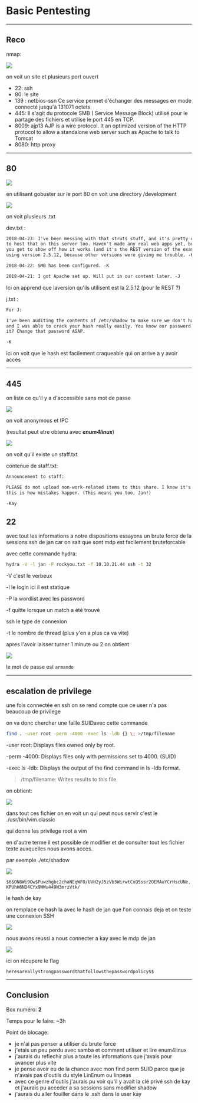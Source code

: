 # **Basic Pentesting**

---

## **Reco**

nmap:

![](../images/THM_basicpen_nmap.png)

on voit un site et plusieurs port ouvert

- 22: ssh
- 80: le site
- 139 : netbios-ssn Ce service permet d'échanger des messages en mode connecté jusqu'à 131071 octets
- 445: Il s'agit du protocole SMB ( Service Message Block) utilisé pour le partage des fichiers et utilise le port 445 en TCP.
- 8009: ajp13 AJP is a wire protocol. It an optimized version of the HTTP protocol to allow a standalone web server such as Apache to talk to Tomcat
- 8080: http proxy

---

## **80**

![](../images/THM_basicpen_gobuster.png)

en utilisant gobuster sur le port 80 on voit une directory /development

![](../images/THM_basicpen_path.png)

on voit plusieurs .txt

dev.txt :

```txt
2018-04-23: I've been messing with that struts stuff, and it's pretty cool! I think it might be neat
to host that on this server too. Haven't made any real web apps yet, but I have tried that example
you get to show off how it works (and it's the REST version of the example!). Oh, and right now I'm
using version 2.5.12, because other versions were giving me trouble. -K

2018-04-22: SMB has been configured. -K

2018-04-21: I got Apache set up. Will put in our content later. -J
```

Ici on apprend que laversion qu'ils utilisent est la 2.5.12 (pour le REST ?)

j.txt :

```txt
For J:

I've been auditing the contents of /etc/shadow to make sure we don't have any weak credentials,
and I was able to crack your hash really easily. You know our password policy, so please follow
it? Change that password ASAP.

-K
```

ici on voit que le hash est facilement craqueable qui on arrive a y avoir acces

---

## **445**

on liste ce qu'il y a d'accessible sans mot de passe

![](../images/THM_basicpen_SMBlisting.png)

on voit anonymous et IPC

(resultat peut etre obtenu avec ***enum4linux***)

![](../images/THM_basicpen_SMBstafftxt.png)

on voit qu'il existe un staff.txt

contenue de staff.txt:

```txt
Announcement to staff:

PLEASE do not upload non-work-related items to this share. I know it's all in fun, but
this is how mistakes happen. (This means you too, Jan!)

-Kay
```

## **22**

avec tout les informations a notre dispositions essayons un brute force de la sessions ssh de jan car on sait que sont mdp est facilement bruteforcable

avec cette commande hydra:

```bash
hydra -V -l jan -P rockyou.txt -f 10.10.21.44 ssh -t 32
```

-V c'est le verbeux

-l le login ici il est statique

-P la wordlist avec les password

-f quitte lorsque un match a été trouvé

ssh le type de connexion

-t le nombre de thread (plus y'en a plus ca va vite)

apres l'avoir laisser turner 1 minute ou 2 on obtient

![](../images/THM_basicpen_hydraBRUTEforce.png)

le mot de passe est ``armando``

---

## **escalation de privilege**

une fois connectée en ssh on se rend compte que ce user n'a pas beaucoup de privilege

on va donc chercher une faille SUIDavec cette commande

```bash
find . -user root -perm -4000 -exec ls -ldb {} \; >/tmp/filename
```

-user root: Displays files owned only by root.

-perm -4000: Displays files only with permissions set to 4000. (SUID)

-exec ls -ldb: Displays the output of the find command in ls -ldb format.

>/tmp/filename: Writes results to this file.

on obtient:

![](../images/THM_basicpen_SUIDenum.png)

dans tout ces fichier on en voit un qui peut nous servir c'est le ./usr/bin/vim.classic

qui donne les privilege root a vim

en d'autre terme il est possible de modifier et de consulter tout les fichier texte auxquelles nous avons acces.

par exemple ./etc/shadow

![](../images/THM_basicpen_shadowHash.png)

``$6$ON8Wi9Ow$Puwzhgbc2chaNEqWFO/UVH2yJ5zVb3WirwtCxQ5ssr2OEMAuYCrHscUNe.KPUhH6ND4CYx9WWu449W3mrzVtk/``

le hash de kay

on remplace ce hash la avec le hash de jan que l'on connais deja et on teste une connexion SSH

![](../images/THM_basicpen_SSHkay.png)

nous avons reussi a nous connecter a kay avec le mdp de jan

![](../images/THM_basicpen_flag.png)

ici on récupere le flag

``heresareallystrongpasswordthatfollowsthepasswordpolicy$$``

---

## **Conclusion**

Box numéro: **2**

Temps pour le faire: ~3h

Point de blocage:

- je n'ai pas penser a utiliser du brute force
- j'etais un peu perdu avec samba et comment utiliser et lire enum4linux
- j'aurais du reflechir plus a toute les informations que j'avais pour avancer plus vite
- je pense avoir eu de la chance avec mon find perm SUID parce que je n'avais pas d'outils du style LinEnum ou linpeas
- avec ce genre d'outils j'aurais pu voir qu'il y avait la clé privé ssh de kay et j'aurais pu acceder a sa sessions sans modifier shadow
- j'aurais du aller fouiller dans le .ssh dans le user kay
